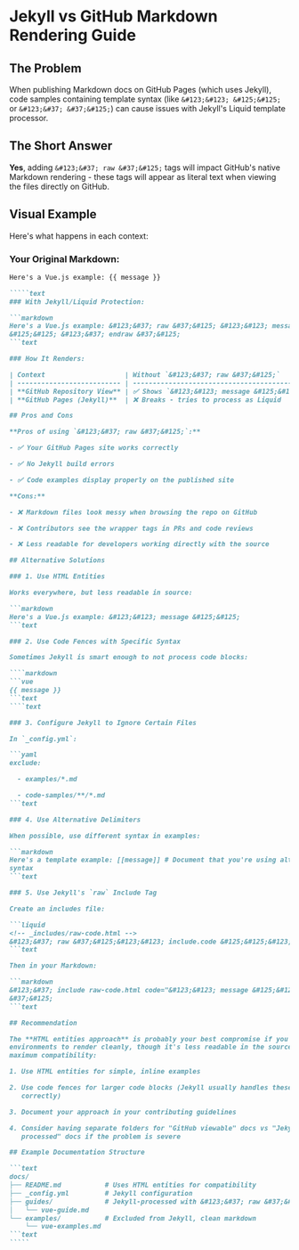 # Jekyll vs GitHub Markdown Rendering Guide

## The Problem

When publishing Markdown docs on GitHub Pages (which uses Jekyll), code samples
containing template syntax (like `&#123;&#123; &#125;&#125;` or
`&#123;&#37; &#37;&#125;`) can cause issues with Jekyll's Liquid template
processor.

## The Short Answer

**Yes**, adding `&#123;&#37; raw &#37;&#125;` tags will impact GitHub's native
Markdown rendering - these tags will appear as literal text when viewing the
files directly on GitHub.

## Visual Example

Here's what happens in each context:

### Your Original Markdown:

``````markdown
Here's a Vue.js example: {{ message }}

`````text
### With Jekyll/Liquid Protection:

```markdown
Here's a Vue.js example: &#123;&#37; raw &#37;&#125; &#123;&#123; message
&#125;&#125; &#123;&#37; endraw &#37;&#125;
```text

### How It Renders:

| Context                    | Without `&#123;&#37; raw &#37;&#125;`                  | With `&#123;&#37; raw &#37;&#125;`                                                                                     |
| -------------------------- | ------------------------------------------------------ | ---------------------------------------------------------------------------------------------------------------------- |
| **GitHub Repository View** | ✅ Shows `&#123;&#123; message &#125;&#125;` correctly | ❌ Shows the literal text `&#123;&#37; raw &#37;&#125;&#123;&#123; message &#125;&#125;&#123;&#37; endraw &#37;&#125;` |
| **GitHub Pages (Jekyll)**  | ❌ Breaks - tries to process as Liquid                 | ✅ Shows `&#123;&#123; message &#125;&#125;` correctly                                                                 |

## Pros and Cons

**Pros of using `&#123;&#37; raw &#37;&#125;`:**

- ✅ Your GitHub Pages site works correctly

- ✅ No Jekyll build errors

- ✅ Code examples display properly on the published site

**Cons:**

- ❌ Markdown files look messy when browsing the repo on GitHub

- ❌ Contributors see the wrapper tags in PRs and code reviews

- ❌ Less readable for developers working directly with the source

## Alternative Solutions

### 1. Use HTML Entities

Works everywhere, but less readable in source:

```markdown
Here's a Vue.js example: &#123;&#123; message &#125;&#125;
```text

### 2. Use Code Fences with Specific Syntax

Sometimes Jekyll is smart enough to not process code blocks:

````markdown
```vue
{{ message }}
```text
````text

### 3. Configure Jekyll to Ignore Certain Files

In `_config.yml`:

```yaml
exclude:

  - examples/*.md

  - code-samples/**/*.md
```text

### 4. Use Alternative Delimiters

When possible, use different syntax in examples:

```markdown
Here's a template example: [[message]] # Document that you're using alternate
syntax
```text

### 5. Use Jekyll's `raw` Include Tag

Create an includes file:

```liquid
<!-- _includes/raw-code.html -->
&#123;&#37; raw &#37;&#125;&#123;&#123; include.code &#125;&#125;&#123;&#37; endraw &#37;&#125;
```text

Then in your Markdown:

```markdown
&#123;&#37; include raw-code.html code="&#123;&#123; message &#125;&#125;"
&#37;&#125;
```text

## Recommendation

The **HTML entities approach** is probably your best compromise if you need both
environments to render cleanly, though it's less readable in the source. For
maximum compatibility:

1. Use HTML entities for simple, inline examples

2. Use code fences for larger code blocks (Jekyll usually handles these
   correctly)

3. Document your approach in your contributing guidelines

4. Consider having separate folders for "GitHub viewable" docs vs "Jekyll
   processed" docs if the problem is severe

## Example Documentation Structure

```text
docs/
├── README.md           # Uses HTML entities for compatibility
├── _config.yml         # Jekyll configuration
├── guides/             # Jekyll-processed with &#123;&#37; raw &#37;&#125; tags
│   └── vue-guide.md
└── examples/           # Excluded from Jekyll, clean markdown
    └── vue-examples.md
```text
`````
``````
